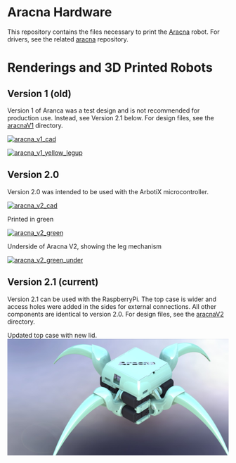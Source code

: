 Aracna Hardware
=====================


This repository contains the files necessary to print the [Aracna](http://creativemachines.cornell.edu/aracna) robot. For drivers, see the related [aracna](https://github.com/CreativeMachinesLab/aracna) repository.



Renderings and 3D Printed Robots
================================

Version 1 (old)
--------------------

Version 1 of Aranca was a test design and is not recommended for production use. Instead, see Version 2.1 below. For design files, see the [aracnaV1](https://github.com/yosinski/aracnaHardware/tree/master/aracnaV1) directory.

[![aracna_v1_cad](https://github.com/yosinski/aracnaHardware/raw/master/pics/aracna_v1_cad.png)](https://github.com/yosinski/aracnaHardware/raw/master/pics/aracna_v1_cad.png)

[![aracna_v1_yellow_legup](https://github.com/yosinski/aracnaHardware/raw/master/pics/aracna_v1_yellow_legup.800.jpg)](https://github.com/yosinski/aracnaHardware/raw/master/pics/aracna_v1_yellow_legup.jpg)

Version 2.0
--------------------

Version 2.0 was intended to be used with the ArbotiX microcontroller.

[![aracna_v2_cad](https://github.com/yosinski/aracnaHardware/raw/master/pics/aracna_v2_cad.jpg)](https://github.com/yosinski/aracnaHardware/raw/master/pics/aracna_v2_cad.jpg)

Printed in green

[![aracna_v2_green](https://github.com/yosinski/aracnaHardware/raw/master/pics/aracna_v2_green.800.jpg)](https://github.com/yosinski/aracnaHardware/raw/master/pics/aracna_v2_green.jpg)

Underside of Aracna V2, showing the leg mechanism

[![aracna_v2_green_under](https://github.com/yosinski/aracnaHardware/raw/master/pics/aracna_v2_green_under.800.jpg)](https://github.com/yosinski/aracnaHardware/raw/master/pics/aracna_v2_green_under.jpg)

Version 2.1 (current)
--------------------

Version 2.1 can be used with the RaspberryPi. The top case is wider and access holes were added in the sides for external connections. All other components are identical to version 2.0.
For design files, see the [aracnaV2](https://github.com/yosinski/aracnaHardware/tree/master/aracnaV2) directory.

Updated top case with new lid.
[![aracna_v2_1_full](https://github.com/yosinski/aracnaHardware/raw/master/pics/aracna_v2_1_full.jpg)](https://github.com/yosinski/aracnaHardware/raw/master/pics/aracna_v2_1_full.jpg)

